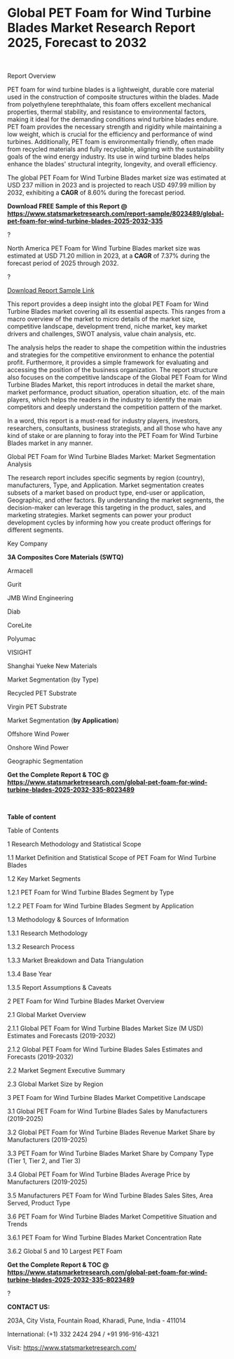 <h1>Global PET Foam for Wind Turbine Blades Market Research Report 2025, Forecast to 2032</h1><br/><p>Report Overview</p>
 
 
 
 <p>PET foam for wind turbine blades is a lightweight, durable core material used in the construction of composite structures within the blades. Made from polyethylene terephthalate, this foam offers excellent mechanical properties, thermal stability, and resistance to environmental factors, making it ideal for the demanding conditions wind turbine blades endure. PET foam provides the necessary strength and rigidity while maintaining a low weight, which is crucial for the efficiency and performance of wind turbines. Additionally, PET foam is environmentally friendly, often made from recycled materials and fully recyclable, aligning with the sustainability goals of the wind energy industry. Its use in wind turbine blades helps enhance the blades&#39; structural integrity, longevity, and overall efficiency.</p>
 
 
 
 <p>The global PET Foam for Wind Turbine Blades market size was estimated at USD 237 million in 2023 and is projected to reach USD 497.99 million by 2032, exhibiting a <strong>CAGR</strong> of 8.60% during the forecast period.</p>
 
 
 
 <div><b>Download FREE Sample of this Report @ <a href="https://www.statsmarketresearch.com/download-free-sample/8023489/global-pet-foam-for-wind-turbine-blades-2025-2032-335">https://www.statsmarketresearch.com/report-sample/8023489/global-pet-foam-for-wind-turbine-blades-2025-2032-335</a></b></div>
 
 
 
 <p>? </p>
 
 
 
 <p>North America PET Foam for Wind Turbine Blades market size was estimated at USD 71.20 million in 2023, at a <strong>CAGR</strong> of 7.37% during the forecast period of 2025 through 2032.</p>
 
 
 
 <p>? </p>
 
 
 
 <p><a href="https://www.statsmarketresearch.com/download-free-sample/8023489/global-pet-foam-for-wind-turbine-blades-2025-2032-335">Download Report Sample Link</a></p>
 
 
 
 <p>This report provides a deep insight into the global PET Foam for Wind Turbine Blades market covering all its essential aspects. This ranges from a macro overview of the market to micro details of the market size, competitive landscape, development trend, niche market, key market drivers and challenges, SWOT analysis, value chain analysis, etc.</p>
 
 
 
 <p>The analysis helps the reader to shape the competition within the industries and strategies for the competitive environment to enhance the potential profit. Furthermore, it provides a simple framework for evaluating and accessing the position of the business organization. The report structure also focuses on the competitive landscape of the Global PET Foam for Wind Turbine Blades Market, this report introduces in detail the market share, market performance, product situation, operation situation, etc. of the main players, which helps the readers in the industry to identify the main competitors and deeply understand the competition pattern of the market.</p>
 
 
 
 <p>In a word, this report is a must-read for industry players, investors, researchers, consultants, business strategists, and all those who have any kind of stake or are planning to foray into the PET Foam for Wind Turbine Blades market in any manner.</p>
 
 
 
 <p>Global PET Foam for Wind Turbine Blades Market: Market Segmentation Analysis</p>
 
 
 
 <p>The research report includes specific segments by region (country), manufacturers, Type, and Application. Market segmentation creates subsets of a market based on product type, end-user or application, Geographic, and other factors. By understanding the market segments, the decision-maker can leverage this targeting in the product, sales, and marketing strategies. Market segments can power your product development cycles by informing how you create product offerings for different segments.</p>
 
 
 
 <p>Key Company</p>
 
 
 
 <p><strong>3A Composites Core Materials (SWTQ)</strong></p>
 
 
 
 <p>Armacell</p>
 
 
 
 <p>Gurit</p>
 
 
 
 <p>JMB Wind Engineering</p>
 
 
 
 <p>Diab</p>
 
 
 
 <p>CoreLite</p>
 
 
 
 <p>Polyumac</p>
 
 
 
 <p>VISIGHT</p>
 
 
 
 <p>Shanghai Yueke New Materials</p>
 
 
 
 <p>Market Segmentation (by Type)</p>
 
 
 
 <p>Recycled PET Substrate</p>
 
 
 
 <p>Virgin PET Substrate</p>
 
 
 
 <p>Market Segmentation (<strong>by Application</strong>)</p>
 
 
 
 <p>Offshore Wind Power</p>
 
 
 
 <p>Onshore Wind Power</p>
 
 
 
 <p>Geographic Segmentation</p>
 
 
 
 <div><b>Get the Complete Report & TOC @ <a href="https://www.statsmarketresearch.com/global-pet-foam-for-wind-turbine-blades-2025-2032-335-8023489">https://www.statsmarketresearch.com/global-pet-foam-for-wind-turbine-blades-2025-2032-335-8023489</a></b></div>
 
 
 
 <p><br />
 
 <b>Table of content</b></p>
 
 
 
 <p>Table of Contents<br />
 
 1 Research Methodology and Statistical Scope<br />
 
 1.1 Market Definition and Statistical Scope of PET Foam for Wind Turbine Blades<br />
 
 1.2 Key Market Segments<br />
 
 1.2.1 PET Foam for Wind Turbine Blades Segment by Type<br />
 
 1.2.2 PET Foam for Wind Turbine Blades Segment by Application<br />
 
 1.3 Methodology & Sources of Information<br />
 
 1.3.1 Research Methodology<br />
 
 1.3.2 Research Process<br />
 
 1.3.3 Market Breakdown and Data Triangulation<br />
 
 1.3.4 Base Year<br />
 
 1.3.5 Report Assumptions & Caveats<br />
 
 2 PET Foam for Wind Turbine Blades Market Overview<br />
 
 2.1 Global Market Overview<br />
 
 2.1.1 Global PET Foam for Wind Turbine Blades Market Size (M USD) Estimates and Forecasts (2019-2032)<br />
 
 2.1.2 Global PET Foam for Wind Turbine Blades Sales Estimates and Forecasts (2019-2032)<br />
 
 2.2 Market Segment Executive Summary<br />
 
 2.3 Global Market Size by Region<br />
 
 3 PET Foam for Wind Turbine Blades Market Competitive Landscape<br />
 
 3.1 Global PET Foam for Wind Turbine Blades Sales by Manufacturers (2019-2025)<br />
 
 3.2 Global PET Foam for Wind Turbine Blades Revenue Market Share by Manufacturers (2019-2025)<br />
 
 3.3 PET Foam for Wind Turbine Blades Market Share by Company Type (Tier 1, Tier 2, and Tier 3)<br />
 
 3.4 Global PET Foam for Wind Turbine Blades Average Price by Manufacturers (2019-2025)<br />
 
 3.5 Manufacturers PET Foam for Wind Turbine Blades Sales Sites, Area Served, Product Type<br />
 
 3.6 PET Foam for Wind Turbine Blades Market Competitive Situation and Trends<br />
 
 3.6.1 PET Foam for Wind Turbine Blades Market Concentration Rate<br />
 
 3.6.2 Global 5 and 10 Largest PET Foam</p>
 
 
 
 <div><b>Get the Complete Report & TOC @ <a href="https://www.statsmarketresearch.com/global-pet-foam-for-wind-turbine-blades-2025-2032-335-8023489">https://www.statsmarketresearch.com/global-pet-foam-for-wind-turbine-blades-2025-2032-335-8023489</a></b></div>
 
 
 
 <p>? </p>
 
 
 
 <p><b>CONTACT US:</b><br />
 
 203A, City Vista, Fountain Road, Kharadi, Pune, India - 411014<br />
 
 International: (+1) 332 2424 294 / +91 916-916-4321<br />
 
 Visit: <a href="https://www.statsmarketresearch.com/">https://www.statsmarketresearch.com/</a></p>